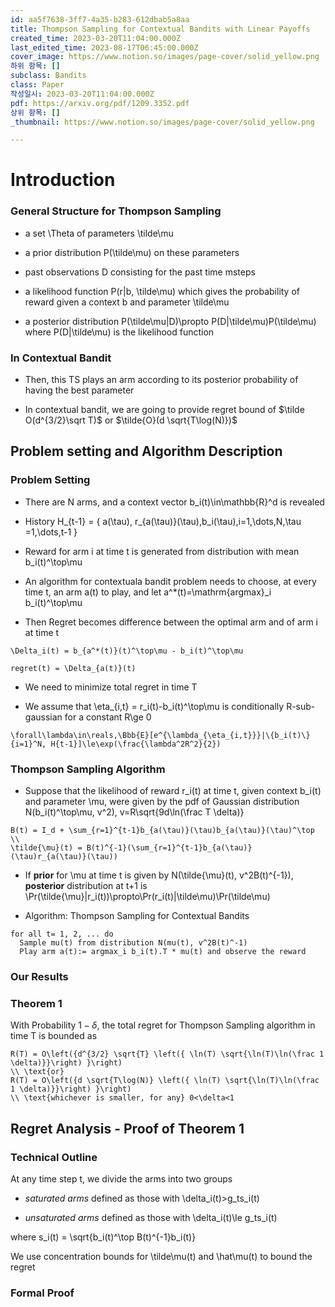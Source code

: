 ```yaml
---
id: aa5f7638-3ff7-4a35-b283-612dbab5a8aa
title: Thompson Sampling for Contextual Bandits with Linear Payoffs
created_time: 2023-03-20T11:04:00.000Z
last_edited_time: 2023-08-17T06:45:00.000Z
cover_image: https://www.notion.so/images/page-cover/solid_yellow.png
하위 항목: []
subclass: Bandits
class: Paper
작성일시: 2023-03-20T11:04:00.000Z
pdf: https://arxiv.org/pdf/1209.3352.pdf
상위 항목: []
_thumbnail: https://www.notion.so/images/page-cover/solid_yellow.png

---
```


# Introduction

### General Structure for Thompson Sampling

*   a set  \Theta  of parameters \tilde\mu

*   a prior distribution P(\tilde\mu) on these parameters

*   past observations D consisting for the past time msteps

*   a likelihood function P(r|b, \tilde\mu) which gives the probability of reward given a context b and parameter \tilde\mu

*   a posterior distribution P(\tilde\mu|D)\propto P(D|\tilde\mu)P(\tilde\mu) where P(D|\tilde\mu) is the likelihood function

### In Contextual Bandit

*   Then, this TS plays an arm according to its posterior probability of having the best parameter

*   In contextual bandit, we are going to provide regret bound of $\tilde O(d^{3/2}\sqrt T)$ or $\tilde{O}(d \sqrt{T\log(N)})$

## Problem setting and Algorithm Description

### Problem Setting

*   There are N arms, and a context vector b\_i(t)\in\mathbb{R}^d is revealed

*   History H\_{t-1} = { a(\tau), r\_{a(\tau)}(\tau),b\_i(\tau),i=1,\dots,N,\tau =1,\dots,t-1 }

*   Reward for arm i at time t is generated from distribution with mean b\_i(t)^\top\mu

*   An algorithm for contextuala bandit problem needs to choose, at every time t, an arm a(t) to play, and let  a^\*(t)=\mathrm{argmax}\_i b\_i(t)^\top\mu

*   Then Regret becomes difference between the optimal arm and of arm i at time t

  ```undefined
  \Delta_i(t) = b_{a^*(t)}(t)^\top\mu - b_i(t)^\top\mu
  ```

  ```undefined
  regret(t) = \Delta_{a(t)}(t)
  ```

*   We need to minimize total regret in time T

*   We assume that \eta\_{i,t} = r\_i(t)-b\_i(t)^\top\mu is conditionally R-sub-gaussian for a constant R\ge 0

  ```undefined
  \forall\lambda\in\reals,\Bbb{E}[e^{\lambda_{\eta_{i,t}}}|\{b_i(t)\}{i=1}^N, H{t-1}]\le\exp(\frac{\lambda^2R^2}{2})
  ```

### Thompson Sampling Algorithm

*   Suppose that the likelihood of reward r\_i(t) at time t, given context b\_i(t) and parameter \mu, were given by the pdf of Gaussian distribution N(b\_i(t)^\top\mu, v^2), v=R\sqrt{9d\ln(\frac T \delta)}

  ```undefined
  B(t) = I_d + \sum_{r=1}^{t-1}b_{a(\tau)}(\tau)b_{a(\tau)}(\tau)^\top
  \\
  \tilde{\mu}(t) = B(t)^{-1}(\sum_{r=1}^{t-1}b_{a(\tau)}(\tau)r_{a(\tau)}(\tau))
  ```

*   If **prior** for \mu at time t is given by N(\tilde{\mu}(t), v^2B(t)^{-1}), **posterior** distribution at t+1 is \Pr(\tilde{\mu}|r\_i(t))\propto\Pr(r\_i(t)|\tilde\mu)\Pr(\tilde\mu)

*   Algorithm: Thompson Sampling for Contextual Bandits

  ```plain text
  for all t= 1, 2, ... do
    Sample mu(t) from distribution N(mu(t), v^2B(t)^-1)
    Play arm a(t):= argmax_i b_i(t).T * mu(t) and observe the reward

  ```

### Our Results

### Theorem 1

With Probability $1-\delta$, the total regret for Thompson Sampling algorithm in time T is bounded as

```undefined
R(T) = O\left({d^{3/2} \sqrt{T} \left({ \ln(T) \sqrt{\ln(T)\ln(\frac 1 \delta)}}\right) }\right)
\\ \text{or}
R(T) = O\left({d \sqrt{T\log(N)} \left({ \ln(T) \sqrt{\ln(T)\ln(\frac 1 \delta)}}\right) }\right)
\\ \text{whichever is smaller, for any} 0<\delta<1
```

## Regret Analysis - Proof of Theorem 1

### Technical Outline

At any time step t, we divide the arms into two groups

*   *saturated arms* defined as those with \delta\_i(t)>g\_ts\_i(t)

*   *unsaturated arms* defined as those with \delta\_i(t)\le g\_ts\_i(t)

where s\_i(t) = \sqrt{b\_i(t)^\top B(t)^{-1}b\_i(t)}

We use concentration bounds for \tilde\mu(t) and \hat\mu(t) to bound the regret

### Formal Proof
